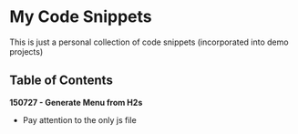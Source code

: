 # My Code Snippets

This is just a personal collection of code snippets (incorporated into demo projects)

## Table of Contents
__150727 - Generate Menu from H2s__
- Pay attention to the only js file